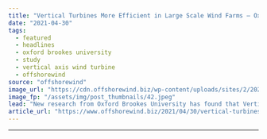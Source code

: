 ```yaml
---
title: "Vertical Turbines More Efficient in Large Scale Wind Farms – Oxford Brookes University"
date: "2021-04-30"
tags: 
  - featured
  - headlines
  - oxford brookes university
  - study
  - vertical axis wind turbine
  - offshorewind
source: "offshorewind"
image_url: "https://cdn.offshorewind.biz/wp-content/uploads/sites/2/2021/04/30085030/VAWT-offshore-wind-farm_-Oxford-Brookes-University.jpeg"
image_fp: "/assets/img/post_thumbnails/42.jpeg"
lead: "New research from Oxford Brookes University has found that Vertical Axis Wind Turbines (VAWTs)"
article_url: "https://www.offshorewind.biz/2021/04/30/vertical-turbines-more-efficient-in-large-scale-wind-farms-oxford-brookes-university/"
---
```


---
